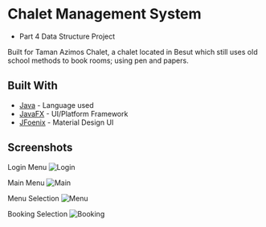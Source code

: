 # Chalet Management System
- Part 4 Data Structure Project

Built for Taman Azimos Chalet, a chalet located in Besut which still uses old school methods to book rooms; using pen and papers.

## Built With
- [Java](https://www.java.com/en/) - Language used
- [JavaFX](https://openjfx.io/) - UI/Platform Framework
- [JFoenix](http://www.jfoenix.com/) - Material Design UI

## Screenshots
Login Menu
![Login](https://i.imgur.com/Byx3oyI.png)

Main Menu
![Main](https://i.imgur.com/x6APkaW.png)

Menu Selection
![Menu](https://i.imgur.com/Epnh93k.png)

Booking Selection
![Booking](https://i.imgur.com/I9zIoAZ.png)

